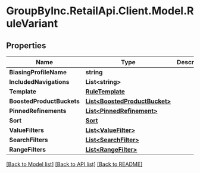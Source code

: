 # GroupByInc.RetailApi.Client.Model.RuleVariant

## Properties

Name | Type | Description | Notes
------------ | ------------- | ------------- | -------------
**BiasingProfileName** | **string** |  | 
**IncludedNavigations** | **List&lt;string&gt;** |  | 
**Template** | [**RuleTemplate**](RuleTemplate.md) |  | 
**BoostedProductBuckets** | [**List&lt;BoostedProductBucket&gt;**](BoostedProductBucket.md) |  | 
**PinnedRefinements** | [**List&lt;PinnedRefinement&gt;**](PinnedRefinement.md) |  | 
**Sort** | [**Sort**](Sort.md) |  | 
**ValueFilters** | [**List&lt;ValueFilter&gt;**](ValueFilter.md) |  | 
**SearchFilters** | [**List&lt;SearchFilter&gt;**](SearchFilter.md) |  | 
**RangeFilters** | [**List&lt;RangeFilter&gt;**](RangeFilter.md) |  | 

[[Back to Model list]](../README.md#documentation-for-models) [[Back to API list]](../README.md#documentation-for-api-endpoints) [[Back to README]](../README.md)

